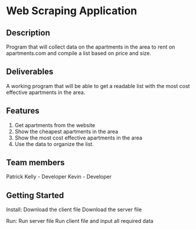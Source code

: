 # Web Scraping Application

## Description

Program that will collect data on the apartments in the area to rent on apartments.com and compile a list based on price and size.

## Deliverables

A working program that will be able to get a readable list with the most cost effective apartments in the area.

## Features 
1. Get apartments from the website
2. Show the cheapest apartments in the area
3. Show the most cost effective apartments in the area
4. Use the data to organize the list.

## Team members

Patrick Kelly - Developer 
Kevin - Developer 

## Getting Started

Install: 
Download the client file
Download the server file

Run: 
Run server file
Run client file and input all required data
